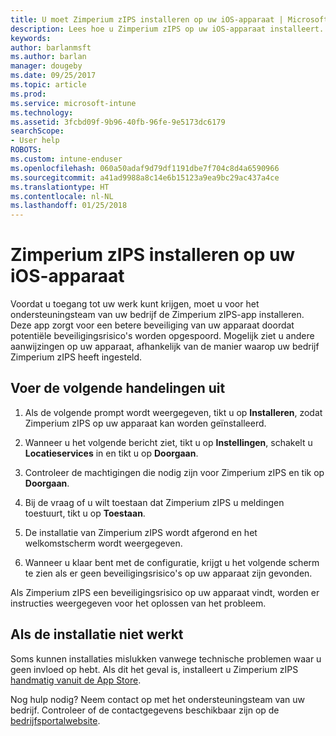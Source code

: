 ```yaml
---
title: U moet Zimperium zIPS installeren op uw iOS-apparaat | Microsoft Docs
description: Lees hoe u Zimperium zIPS op uw iOS-apparaat installeert.
keywords: 
author: barlanmsft
ms.author: barlan
manager: dougeby
ms.date: 09/25/2017
ms.topic: article
ms.prod: 
ms.service: microsoft-intune
ms.technology: 
ms.assetid: 3fcbd09f-9b96-40fb-96fe-9e5173dc6179
searchScope:
- User help
ROBOTS: 
ms.custom: intune-enduser
ms.openlocfilehash: 060a50adaf9d79df1191dbe7f704c8d4a6590966
ms.sourcegitcommit: a41ad9988a8c14e6b15123a9ea9bc29ac437a4ce
ms.translationtype: HT
ms.contentlocale: nl-NL
ms.lasthandoff: 01/25/2018
---
```

# <a name="install-zimperium-zips-on-your-ios-device"></a>Zimperium zIPS installeren op uw iOS-apparaat

Voordat u toegang tot uw werk kunt krijgen, moet u voor het ondersteuningsteam van uw bedrijf de Zimperium zIPS-app installeren. Deze app zorgt voor een betere beveiliging van uw apparaat doordat potentiële beveiligingsrisico's worden opgespoord. Mogelijk ziet u andere aanwijzingen op uw apparaat, afhankelijk van de manier waarop uw bedrijf Zimperium zIPS heeft ingesteld.

## <a name="what-you-need-to-do"></a>Voer de volgende handelingen uit 

1.  Als de volgende prompt wordt weergegeven, tikt u op **Installeren**, zodat Zimperium zIPS op uw apparaat kan worden geïnstalleerd.

2. Wanneer u het volgende bericht ziet, tikt u op **Instellingen**, schakelt u **Locatieservices** in en tikt u op **Doorgaan**.

3. Controleer de machtigingen die nodig zijn voor Zimperium zIPS en tik op **Doorgaan**.

4. Bij de vraag of u wilt toestaan dat Zimperium zIPS u meldingen toestuurt, tikt u op **Toestaan**.

5. De installatie van Zimperium zIPS wordt afgerond en het welkomstscherm wordt weergegeven.

6. Wanneer u klaar bent met de configuratie, krijgt u het volgende scherm te zien als er geen beveiligingsrisico's op uw apparaat zijn gevonden.

Als Zimperium zIPS een beveiligingsrisico op uw apparaat vindt, worden er instructies weergegeven voor het oplossen van het probleem.

## <a name="if-the-installation-doesnt-work"></a>Als de installatie niet werkt

Soms kunnen installaties mislukken vanwege technische problemen waar u geen invloed op hebt. Als dit het geval is, installeert u Zimperium zIPS [handmatig vanuit de App Store](https://itunes.apple.com/app/zimperium-zips/id1030924459).

Nog hulp nodig? Neem contact op met het ondersteuningsteam van uw bedrijf. Controleer of de contactgegevens beschikbaar zijn op de [bedrijfsportalwebsite](https://portal.manage.microsoft.com#HelpDeskDialog).
